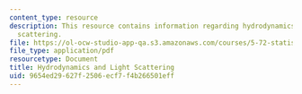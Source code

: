 ```yaml
---
content_type: resource
description: This resource contains information regarding hydrodynamics and light
  scattering.
file: https://ol-ocw-studio-app-qa.s3.amazonaws.com/courses/5-72-statistical-mechanics-spring-2012/9654ed29627f2506ecf7f4b266501eff_MIT5_72S12_master3.pdf
file_type: application/pdf
resourcetype: Document
title: Hydrodynamics and Light Scattering
uid: 9654ed29-627f-2506-ecf7-f4b266501eff
---
```

